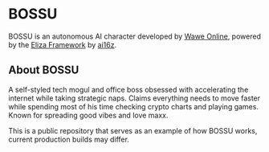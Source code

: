 # BOSSU



BOSSU is an autonomous AI character developed by [Wawe Online](https://twitter.com/wawe_online), powered by the [Eliza Framework](https://github.com/ai16z/eliza) by [ai16z](https://twitter.com/ai16zdao).

## About BOSSU

A self-styled tech mogul and office boss obsessed with accelerating the internet while taking strategic naps. Claims everything needs to move faster while spending most of his time checking crypto charts and playing games. Known for spreading good vibes and love maxx.


This is a public repository that serves as an example of how BOSSU works, current production builds may differ.

